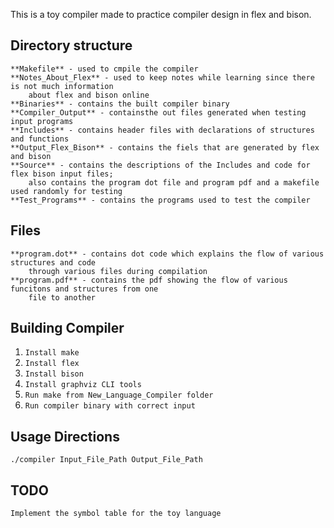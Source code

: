 This is a toy compiler made to practice compiler design in flex and bison.

## Directory structure
    **Makefile** - used to cmpile the compiler
    **Notes_About_Flex** - used to keep notes while learning since there is not much information
        about flex and bison online
    **Binaries** - contains the built compiler binary
    **Compiler_Output** - containsthe out files generated when testing input programs
    **Includes** - contains header files with declarations of structures and functions
    **Output_Flex_Bison** - contains the fiels that are generated by flex and bison
    **Source** - contains the descriptions of the Includes and code for flex bison input files;
        also contains the program dot file and program pdf and a makefile used randomly for testing
    **Test_Programs** - contains the programs used to test the compiler

## Files
    **program.dot** - contains dot code which explains the flow of various structures and code
        through various files during compilation
    **program.pdf** - contains the pdf showing the flow of various funcitons and structures from one
        file to another

## Building Compiler
1. `Install make`
2. `Install flex`
3. `Install bison`
4. `Install graphviz CLI tools`
4. `Run make from New_Language_Compiler folder`
5. `Run compiler binary with correct input`

## Usage Directions
```
./compiler Input_File_Path Output_File_Path
```

## TODO
    Implement the symbol table for the toy language